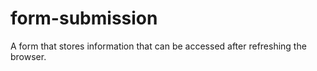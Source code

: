 # form-submission
A form that stores information that can be accessed after refreshing the browser.
